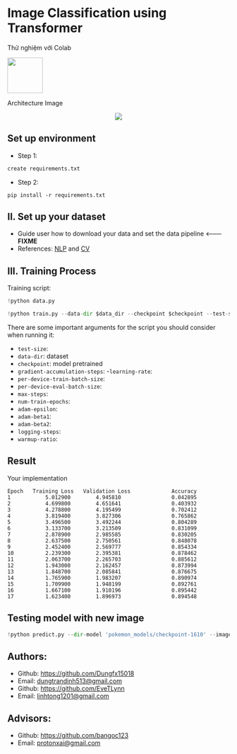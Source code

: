 # Image Classification using Transformer

Thử nghiệm với Colab

<a href="https://colab.research.google.com/drive/1Biycga_f1sUVdzPVR7Fwfo_IogSYez0J?usp=sharing"><img src="https://storage.googleapis.com/protonx-cloud-storage/colab_favicon_256px.png" width=80> </a>

Architecture Image
<p align="center">
    <img src='https://storage.googleapis.com/protonx-cloud-storage/images/arc.PNG' class="center">
</p>





##  Set up environment
- Step 1: 

```python
create requirements.txt
```

- Step 2: 
```
pip install -r requirements.txt
``` 

## II.  Set up your dataset

- Guide user how to download your data and set the data pipeline <--- **FIXME**
- References: [NLP](https://github.com/bangoc123/transformer) and [CV](https://github.com/bangoc123/mlp-mixer)

## III. Training Process


Training script:




```python
!python data.py

!python train.py --data-dir $data_dir --checkpoint $checkpoint --test-size 0.2 --gradient-accumulation-steps 4 --learning-rate 5e-5 --per-device-train-batch-size 16 --per-device-eval-batch-size 16 --max-steps 1200 --num-train-epochs 15 --adam-epsilon 1e-8 --adam-beta1 0.9  --adam-beta2 0.99  --logging-steps 20 --warmup-ratio 0.1 
``` 


There are some important arguments for the script you should consider when running it:
- `test-size`: 
- `data-dir`: dataset
- `checkpoint`: model pretrained
- `gradient-accumulation-steps`:
-`learning-rate`:
- `per-device-train-batch-size`:
- `per-device-eval-batch-size`:
- `max-steps`:
- `num-train-epochs`:
- `adam-epsilon`:
- `adam-beta1`:
- `adam-beta2`:
- `logging-steps`:
- `warmup-ratio`:


## Result 



Your implementation
```
Epoch	Training Loss	Validation Loss	            Accuracy
1	        5.012900	    4.945810	            0.042895
2	        4.699800	    4.651641	            0.403932
3	        4.278800	    4.195499	            0.702412
4	        3.819400	    3.827306	            0.765862
5	        3.496500	    3.492244	            0.804289
6	        3.133700	    3.213509	            0.831099
7	        2.878900	    2.985585	            0.830205
8	        2.637500	    2.750561	            0.848078
9	        2.452400	    2.569777	            0.854334
10	        2.239300	    2.395381	            0.878462
11	        2.063700	    2.265703	            0.885612
12	        1.943000	    2.162457	            0.873994
13	        1.848700	    2.085841	            0.876675
14	        1.765900	    1.983207	            0.890974
15	        1.709900	    1.948199	            0.892761
16	        1.667100	    1.910196	            0.895442
17	        1.623400	    1.896973	            0.894548

```


## Testing model with new image
```python
!python predict.py --dir-model 'pokemon_models/checkpoint-1610' --image-path '0cfe57a5bf674650b0de0c381df13ca0_jpg.rf.cf29339aa61d57131478f066ba7cceba.jpg'  --checkpoint  'google/vit-base-patch16-224-in21k' --data-dir 'fcakyon/pokemon-classification'  --test-size 0.2 
```

## Authors:
- Github: https://github.com/Dungfx15018
- Email: dungtrandinh513@gmail.com
- Github: https://github.com/EveTLynn
- Email: linhtong1201@gmail.com

## Advisors:
- Github: https://github.com/bangoc123
- Email: protonxai@gmail.com

